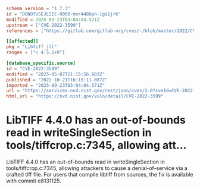 ```toml
schema_version = "1.7.3"
id = "DONOTUSEJLSEC-0000-mnr448kpn-1gs1jrk"
modified = 2025-09-23T03:04:04.571Z
upstream = ["CVE-2022-3599"]
references = ["https://gitlab.com/gitlab-org/cves/-/blob/master/2022/CVE-2022-3599.json", "https://gitlab.com/libtiff/libtiff/-/commit/e813112545942107551433d61afd16ac094ff246", "https://gitlab.com/libtiff/libtiff/-/issues/398", "https://lists.debian.org/debian-lts-announce/2023/01/msg00018.html", "https://security.netapp.com/advisory/ntap-20230110-0001/", "https://www.debian.org/security/2023/dsa-5333", "https://gitlab.com/gitlab-org/cves/-/blob/master/2022/CVE-2022-3599.json", "https://gitlab.com/libtiff/libtiff/-/commit/e813112545942107551433d61afd16ac094ff246", "https://gitlab.com/libtiff/libtiff/-/issues/398", "https://lists.debian.org/debian-lts-announce/2023/01/msg00018.html", "https://security.netapp.com/advisory/ntap-20230110-0001/", "https://www.debian.org/security/2023/dsa-5333"]

[[affected]]
pkg = "Libtiff_jll"
ranges = ["< 4.5.1+0"]

[database_specific.source]
id = "CVE-2022-3599"
modified = "2025-05-07T21:15:56.903Z"
published = "2022-10-21T16:15:11.087Z"
imported = "2025-09-23T03:04:04.571Z"
url = "https://services.nvd.nist.gov/rest/json/cves/2.0?cveId=CVE-2022-3599"
html_url = "https://nvd.nist.gov/vuln/detail/CVE-2022-3599"
```

# LibTIFF 4.4.0 has an out-of-bounds read in writeSingleSection in tools/tiffcrop.c:7345, allowing att...

LibTIFF 4.4.0 has an out-of-bounds read in writeSingleSection in tools/tiffcrop.c:7345, allowing attackers to cause a denial-of-service via a crafted tiff file. For users that compile libtiff from sources, the fix is available with commit e8131125.


